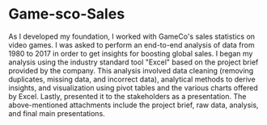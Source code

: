 # Game-sco-Sales
As I developed my foundation, I worked with GameCo's sales statistics on video
games. I was asked to perform an end-to-end analysis of data from 1980 to 2017 in
order to get insights for boosting global sales.
I began my analysis using the industry standard tool &quot;Excel&quot; based on the project
brief provided by the company. This analysis involved data cleaning (removing
duplicates, missing data, and incorrect data), analytical methods to derive insights,
and visualization using pivot tables and the various charts offered by Excel. Lastly,
presented it to the stakeholders as a presentation.
The above-mentioned attachments include the project brief, raw data, analysis, and
final main presentations.
